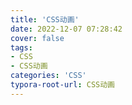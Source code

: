 ```yaml
---
title: 'CSS动画'
date: 2022-12-07 07:28:42
cover: false
tags:
- CSS
- CSS动画
categories: 'CSS'
typora-root-url: CSS动画
---
```


